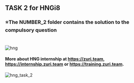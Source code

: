 ## TASK 2 for HNGi8

### ⭐The NUMBER_2 folder contains the solution to the compulsory question

#

![hng](https://user-images.githubusercontent.com/35339083/129768444-cc8f7570-be91-4634-8889-649b8646941c.png)

#### More about HNG internship at https://zuri.team, https://internship.zuri.team or https://training.zuri.team.

![hng_task_2](https://user-images.githubusercontent.com/35339083/129767860-90a3d24d-b452-490c-8fb6-be44179a6429.gif)
